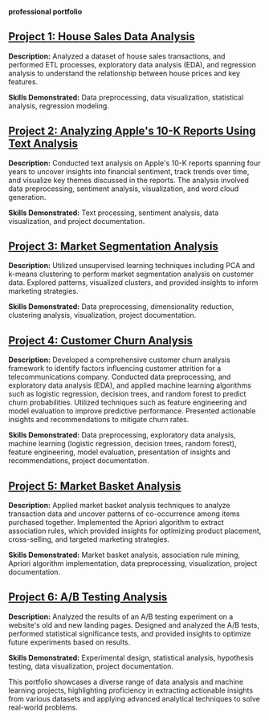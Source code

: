 **professional portfolio** 

## [Project 1: House Sales Data Analysis](https://github.com/Sirius-Ife/houseSales_analysis)

**Description:** Analyzed a dataset of house sales transactions, and performed ETL processes, exploratory data analysis (EDA), and regression analysis to understand the relationship between house prices and key features.

**Skills Demonstrated:** Data preprocessing, data visualization, statistical analysis, regression modeling.

## [Project 2: Analyzing Apple's 10-K Reports Using Text Analysis](https://github.com/Sirius-Ife/Analyzing-Apple-s-10-K-Reports-Using-Text-Analysis/tree/main)

**Description:** Conducted text analysis on Apple's 10-K reports spanning four years to uncover insights into financial sentiment, track trends over time, and visualize key themes discussed in the reports. The analysis involved data preprocessing, sentiment analysis, visualization, and word cloud generation.

**Skills Demonstrated:** Text processing, sentiment analysis, data visualization, and project documentation.

## [Project 3: Market Segmentation Analysis](https://github.com/Sirius-Ife/market_segementation_analysis)

**Description:** Utilized unsupervised learning techniques including PCA and k-means clustering to perform market segmentation analysis on customer data. Explored patterns, visualized clusters, and provided insights to inform marketing strategies.

**Skills Demonstrated:** Data preprocessing, dimensionality reduction, clustering analysis, visualization, project documentation.

## [Project 4: Customer Churn Analysis](https://github.com/Sirius-Ife/customer_churn_analysis-updated-)
**Description:** Developed a comprehensive customer churn analysis framework to identify factors influencing customer attrition for a telecommunications company. Conducted data preprocessing, and exploratory data analysis (EDA), and applied machine learning algorithms such as logistic regression, decision trees, and random forest to predict churn probabilities. Utilized techniques such as feature engineering and model evaluation to improve predictive performance. Presented actionable insights and recommendations to mitigate churn rates.

**Skills Demonstrated:** Data preprocessing, exploratory data analysis, machine learning (logistic regression, decision trees, random forest), feature engineering, model evaluation, presentation of insights and recommendations, project documentation.

## [Project 5: Market Basket Analysis](https://github.com/Sirius-Ife/market_basket_analysis)

**Description:** Applied market basket analysis techniques to analyze transaction data and uncover patterns of co-occurrence among items purchased together. Implemented the Apriori algorithm to extract association rules, which provided insights for optimizing product placement, cross-selling, and targeted marketing strategies.

**Skills Demonstrated:** Market basket analysis, association rule mining, Apriori algorithm implementation, data preprocessing, visualization, project documentation.

## [Project 6: A/B Testing Analysis](https://github.com/Sirius-Ife/a-b_testing_analysis)

**Description:** Analyzed the results of an A/B testing experiment on a website's old and new landing pages. Designed and analyzed the A/B tests, performed statistical significance tests, and provided insights to optimize future experiments based on results.

**Skills Demonstrated:** Experimental design, statistical analysis, hypothesis testing, data visualization, project documentation.

This portfolio showcases a diverse range of data analysis and machine learning projects, highlighting proficiency in extracting actionable insights from various datasets and applying advanced analytical techniques to solve real-world problems.
